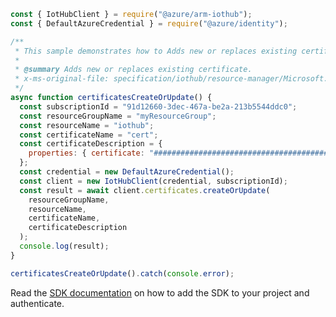 ```javascript
const { IotHubClient } = require("@azure/arm-iothub");
const { DefaultAzureCredential } = require("@azure/identity");

/**
 * This sample demonstrates how to Adds new or replaces existing certificate.
 *
 * @summary Adds new or replaces existing certificate.
 * x-ms-original-file: specification/iothub/resource-manager/Microsoft.Devices/stable/2021-07-02/examples/iothub_certificatescreateorupdate.json
 */
async function certificatesCreateOrUpdate() {
  const subscriptionId = "91d12660-3dec-467a-be2a-213b5544ddc0";
  const resourceGroupName = "myResourceGroup";
  const resourceName = "iothub";
  const certificateName = "cert";
  const certificateDescription = {
    properties: { certificate: "############################################" },
  };
  const credential = new DefaultAzureCredential();
  const client = new IotHubClient(credential, subscriptionId);
  const result = await client.certificates.createOrUpdate(
    resourceGroupName,
    resourceName,
    certificateName,
    certificateDescription
  );
  console.log(result);
}

certificatesCreateOrUpdate().catch(console.error);
```

Read the [SDK documentation](https://github.com/Azure/azure-sdk-for-js/blob/%40azure%2Farm-iothub_6.1.1/sdk/iothub/arm-iothub/README.md) on how to add the SDK to your project and authenticate.
